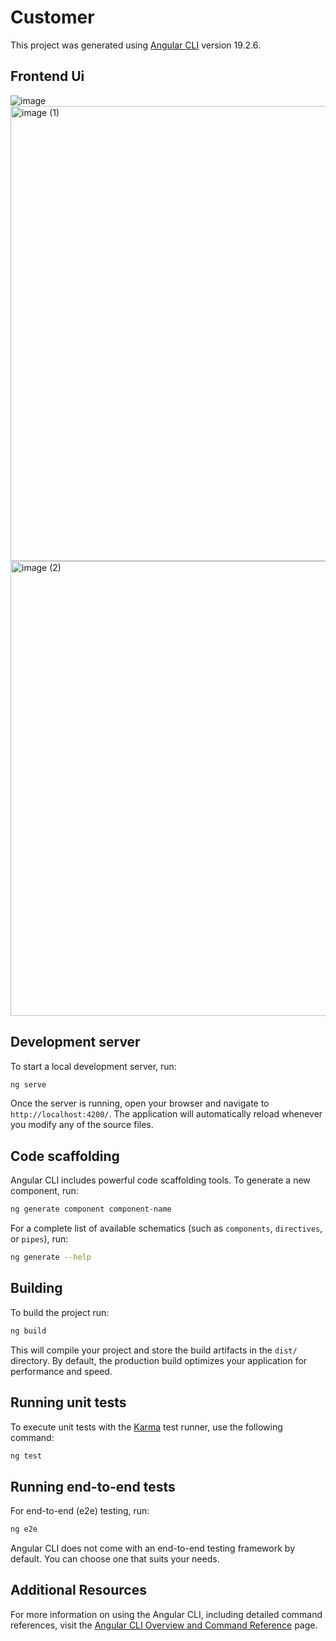 # Customer 
This project was generated using [Angular CLI](https://github.com/angular/angular-cli) version 19.2.6.

## Frontend Ui
![image](https://github.com/user-attachments/assets/723d5136-9f5b-40cc-8fcf-8740d85463a8)
<img width="1366" height="728" alt="image (1)" src="https://github.com/user-attachments/assets/5a503726-3fa6-41d5-a34e-c02bbd95c205" />
<img width="1366" height="728" alt="image (2)" src="https://github.com/user-attachments/assets/18c69bd6-64ce-4d49-8f7b-d31124c7f625" />

## Development server

To start a local development server, run:

```bash
ng serve
```

Once the server is running, open your browser and navigate to `http://localhost:4200/`. The application will automatically reload whenever you modify any of the source files.

## Code scaffolding

Angular CLI includes powerful code scaffolding tools. To generate a new component, run:

```bash
ng generate component component-name
```

For a complete list of available schematics (such as `components`, `directives`, or `pipes`), run:

```bash
ng generate --help
```

## Building

To build the project run:

```bash
ng build
```

This will compile your project and store the build artifacts in the `dist/` directory. By default, the production build optimizes your application for performance and speed.

## Running unit tests

To execute unit tests with the [Karma](https://karma-runner.github.io) test runner, use the following command:

```bash
ng test
```

## Running end-to-end tests

For end-to-end (e2e) testing, run:

```bash
ng e2e
```

Angular CLI does not come with an end-to-end testing framework by default. You can choose one that suits your needs.

## Additional Resources

For more information on using the Angular CLI, including detailed command references, visit the [Angular CLI Overview and Command Reference](https://angular.dev/tools/cli) page.
